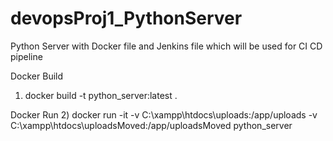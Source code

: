 # devopsProj1_PythonServer
Python Server with Docker file and Jenkins file which will be used for CI CD pipeline


Docker Build
1) docker build -t python_server:latest .

Docker Run
2) docker run -it -v C:\xampp\htdocs\uploads:/app/uploads -v C:\xampp\htdocs\uploadsMoved:/app/uploadsMoved python_server

